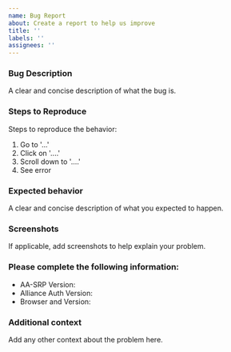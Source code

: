 ```yaml
---
name: Bug Report
about: Create a report to help us improve
title: ''
labels: ''
assignees: ''
---
```


### Bug Description

A clear and concise description of what the bug is.


### Steps to Reproduce

Steps to reproduce the behavior:
1. Go to '...'
2. Click on '....'
3. Scroll down to '....'
4. See error


### Expected behavior

A clear and concise description of what you expected to happen.


### Screenshots

If applicable, add screenshots to help explain your problem.


### Please complete the following information:

- AA-SRP Version:
- Alliance Auth Version:
- Browser and Version:


### Additional context

Add any other context about the problem here.

